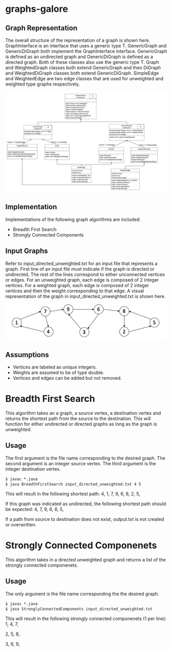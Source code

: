 
# graphs-galore

## Graph Representation

The overall structure of the representation of a graph is shown here. GraphInterface is an interface that uses a generic type T. GenericGraph and GenericDiGraph both implement the GraphInterface interface. GenericGraph is defined as an undirected graph and GenericDiGraph is defined as a directed graph. Both of these classes also use the generic type T. Graph and WeightedGraph classes both extend GenericGraph and then DiGraph and WeightedDiGraph classes both extend GenericDiGraph. SimpleEdge and WeightedEdge are two edge classes that are used for unweighted and weighted type graphs respectively.

![graphsUML](images/graphsUML.png)

## Implementation

Implementations of the following graph algorithms are included:

- Breadth First Search
- Strongly Connected Components

## Input Graphs

Refer to input_directed_unweighted.txt for an input file that represents a graph. First line of an input file must indicate if the graph is directed or undirected. The rest of the lines correspond to either unconnected vertices or edges. For an unweighted graph, each edge is composed of 2 integer vertices. For a weighted graph, each edge is composed of 2 integer vertices and then the weight corresponding to that edge. A visual representation of the graph in input_directed_unweighted.txt is shown here.

![nput_directed_unweighted](images/input_directed_unweighted.png)

## Assumptions

- Vertices are labeled as unique integers.
- Weights are assumed to be of type double.
- Vertices and edges can be added but not removed.

# Breadth First Search

This algorithm takes an a graph, a source vertex, a destination vertex and returns the shortest path from the source to the destination. This will function for either undirected or directed graphs as long as the graph is unweighted.

## Usage

The first argument is the file name corresponding to the desired graph. The second argument is an integer source vertex. The third argument is the integer destination vertex.
```
$ javac *.java
$ java BreadthFirstSearch input_directed_unweighted.txt 4 5
```

This will result in the following shortest path:
4, 1, 7, 9, 6, 8, 2, 5,

If this graph was indicated as undirected, the following shortest path should be expected:
4, 7, 9, 6, 8, 5, 

If a path from source to destination does not exist, output.txt is not created or overwritten.

# Strongly Connected Componenets

This algorithm takes in a directed unweighted graph and returns a list of the strongly connected componenets.

## Usage

The only argument is the file name corresponding the the desired graph.
```
$ javac *.java
$ java StronglyConnectedComponents input_directed_unweighted.txt
```
This will result in the following strongly connected componenets (1 per line):
1, 4, 7, 

2, 5, 8, 

3, 6, 9, 
